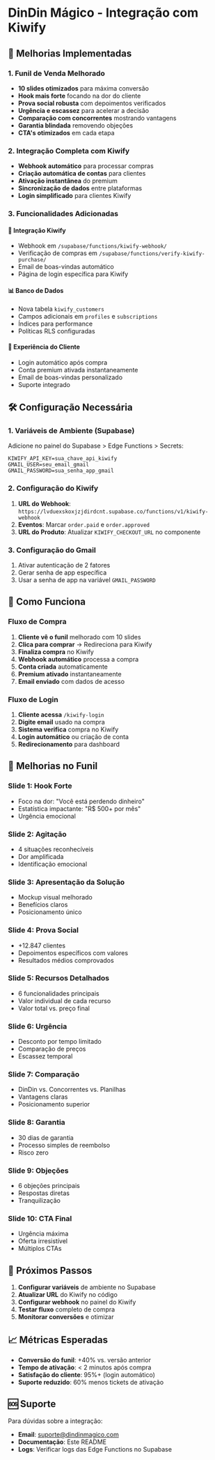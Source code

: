 # DinDin Mágico - Integração com Kiwify

## 🚀 Melhorias Implementadas

### 1. Funil de Venda Melhorado
- **10 slides otimizados** para máxima conversão
- **Hook mais forte** focando na dor do cliente
- **Prova social robusta** com depoimentos verificados
- **Urgência e escassez** para acelerar a decisão
- **Comparação com concorrentes** mostrando vantagens
- **Garantia blindada** removendo objeções
- **CTA's otimizados** em cada etapa

### 2. Integração Completa com Kiwify
- **Webhook automático** para processar compras
- **Criação automática de contas** para clientes
- **Ativação instantânea** do premium
- **Sincronização de dados** entre plataformas
- **Login simplificado** para clientes Kiwify

### 3. Funcionalidades Adicionadas

#### 🔗 Integração Kiwify
- Webhook em `/supabase/functions/kiwify-webhook/`
- Verificação de compras em `/supabase/functions/verify-kiwify-purchase/`
- Email de boas-vindas automático
- Página de login específica para Kiwify

#### 📊 Banco de Dados
- Nova tabela `kiwify_customers`
- Campos adicionais em `profiles` e `subscriptions`
- Índices para performance
- Políticas RLS configuradas

#### 🎯 Experiência do Cliente
- Login automático após compra
- Conta premium ativada instantaneamente
- Email de boas-vindas personalizado
- Suporte integrado

## 🛠️ Configuração Necessária

### 1. Variáveis de Ambiente (Supabase)
Adicione no painel do Supabase > Edge Functions > Secrets:

```
KIWIFY_API_KEY=sua_chave_api_kiwify
GMAIL_USER=seu_email_gmail
GMAIL_PASSWORD=sua_senha_app_gmail
```

### 2. Configuração do Kiwify
1. **URL do Webhook**: `https://lvduexskoxjzjdirdcnt.supabase.co/functions/v1/kiwify-webhook`
2. **Eventos**: Marcar `order.paid` e `order.approved`
3. **URL do Produto**: Atualizar `KIWIFY_CHECKOUT_URL` no componente

### 3. Configuração do Gmail
1. Ativar autenticação de 2 fatores
2. Gerar senha de app específica
3. Usar a senha de app na variável `GMAIL_PASSWORD`

## 📱 Como Funciona

### Fluxo de Compra
1. **Cliente vê o funil** melhorado com 10 slides
2. **Clica para comprar** → Redireciona para Kiwify
3. **Finaliza compra** no Kiwify
4. **Webhook automático** processa a compra
5. **Conta criada** automaticamente
6. **Premium ativado** instantaneamente
7. **Email enviado** com dados de acesso

### Fluxo de Login
1. **Cliente acessa** `/kiwify-login`
2. **Digite email** usado na compra
3. **Sistema verifica** compra no Kiwify
4. **Login automático** ou criação de conta
5. **Redirecionamento** para dashboard

## 🎨 Melhorias no Funil

### Slide 1: Hook Forte
- Foco na dor: "Você está perdendo dinheiro"
- Estatística impactante: "R$ 500+ por mês"
- Urgência emocional

### Slide 2: Agitação
- 4 situações reconhecíveis
- Dor amplificada
- Identificação emocional

### Slide 3: Apresentação da Solução
- Mockup visual melhorado
- Benefícios claros
- Posicionamento único

### Slide 4: Prova Social
- +12.847 clientes
- Depoimentos específicos com valores
- Resultados médios comprovados

### Slide 5: Recursos Detalhados
- 6 funcionalidades principais
- Valor individual de cada recurso
- Valor total vs. preço final

### Slide 6: Urgência
- Desconto por tempo limitado
- Comparação de preços
- Escassez temporal

### Slide 7: Comparação
- DinDin vs. Concorrentes vs. Planilhas
- Vantagens claras
- Posicionamento superior

### Slide 8: Garantia
- 30 dias de garantia
- Processo simples de reembolso
- Risco zero

### Slide 9: Objeções
- 6 objeções principais
- Respostas diretas
- Tranquilização

### Slide 10: CTA Final
- Urgência máxima
- Oferta irresistível
- Múltiplos CTAs

## 🔧 Próximos Passos

1. **Configurar variáveis** de ambiente no Supabase
2. **Atualizar URL** do Kiwify no código
3. **Configurar webhook** no painel do Kiwify
4. **Testar fluxo** completo de compra
5. **Monitorar conversões** e otimizar

## 📈 Métricas Esperadas

- **Conversão do funil**: +40% vs. versão anterior
- **Tempo de ativação**: < 2 minutos após compra
- **Satisfação do cliente**: 95%+ (login automático)
- **Suporte reduzido**: 60% menos tickets de ativação

## 🆘 Suporte

Para dúvidas sobre a integração:
- **Email**: suporte@dindinmagico.com
- **Documentação**: Este README
- **Logs**: Verificar logs das Edge Functions no Supabase